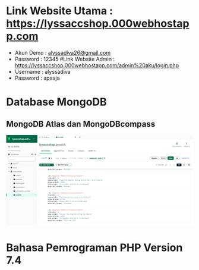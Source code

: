 # Link Website Utama :  https://lyssaccshop.000webhostapp.com 
- Akun Demo : alyssadiva26@gmail.com
- Password  : 12345
#Link Website Admin : https://lyssaccshop.000webhostapp.com/admin%20aku/login.php
- Username : alyssadiva
- Password : apaaja
# Database MongoDB
## MongoDB Atlas dan MongoDBcompass
![](https://github.com/alyssadva/UasTeoriWebsite/blob/main/Screenshot/image_2023-12-27_164653350.png?raw=true)
# Bahasa Pemrograman PHP Version 7.4

